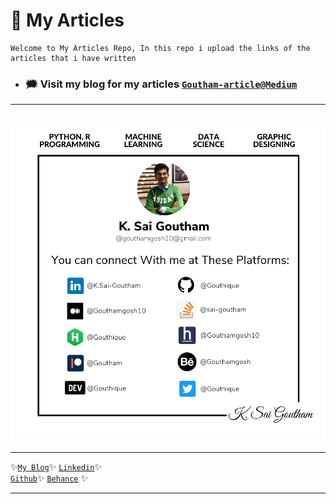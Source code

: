# 🚀 My Articles
```
Welcome to My Articles Repo, In this repo i upload the links of the articles that i have written
```
- ### 🗯 Visit my blog for my articles [`Goutham-article@Medium`](https://gouthamcodes.hashnode.dev/) 
---
![Goutham](https://raw.githubusercontent.com/Gouthique/Languages_tools_misc/main/all_platforms.png?token=AQRWYRY5OFMC4TTS6P2JNF3BD7UJ4)
---
---
✨[`My Blog`](https://gouthamcodes.hashnode.dev)✨
[`Linkedin`](https://linkedin.com/in/saigouthamkaranam)✨  
[`Github`](https://www.github.com/saigouthamkaranam)✨
[`Behance`](https://www.behance.net/gouthamgosh) ✨

<!-- [`Hacker-Rank`](https://www.hackerrank.com/Gouthique) ✨ 
[`Patreon`](https://www.patreon.com/Goutham) ✨
[`DEV`](https://www.dev.to/gouthique) ✨
[`Stack-Overflow`](https://www.stackoverflow.com/users/14514049/sai-goutham) ✨
[`Hacker-Earth`](https://www.hackerearth.com/@gouthamgosh10) ✨
[`Twitter`](https://www.twitter.com/Gouthique) ✨
--> 
---







